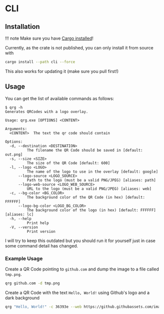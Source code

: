 # CLI

## Installation

!!! note
    Make sure you have 
    [Cargo installed](https://doc.rust-lang.org/cargo/getting-started/installation.html)!

Currently, as the crate is not published, you can only install it from source with

```sh
cargo install --path cli --force
```

This also works for updating it (make sure you pull first!)

## Usage

You can get the list of available commands as follows:

```
$ qrg -h
Generates QRCodes with a logo overlay.

Usage: qrg.exe [OPTIONS] <CONTENT>

Arguments:
  <CONTENT>  The text the qr code should contain

Options:
  -d, --destination <DESTINATION>
          The filename the QR Code should be saved in [default: out.png]
  -s, --size <SIZE>
          The size of the QR Code [default: 600]
  -l, --logo <LOGO>
          The name of the logo to use in the overlay [default: google]
      --logo-source <LOGO_SOURCE>
          Path to the logo (must be a valid PNG/JPEG) [aliases: path]
      --logo-web-source <LOGO_WEB_SOURCE>
          URL to the logo (must be a valid PNG/JPEG) [aliases: web]
  -c, --bg-color <BG_COLOR>
          The background color of the QR Code (in hex) [default: FFFFFF]
      --logo-bg-color <LOGO_BG_COLOR>
          The background color of the logo (in hex) [default: FFFFFF] [aliases: lc]
  -h, --help
          Print help
  -V, --version
          Print version
```

I will try to keep this outdated but you should run it for yourself just in case some command
detail has changed.

### Example Usage

Create a QR Code pointing to `github.com` and dump the image to a file called `tmp.png`.

```sh
qrg github.com -d tmp.png
```

Create a QR Code with the text `Hello, World!` using Github's logo and a dark background

```sh
qrg "Hello, World!" -c 36393e --web https://github.githubassets.com/images/modules/logos_page/GitHub-Mark.png
```
